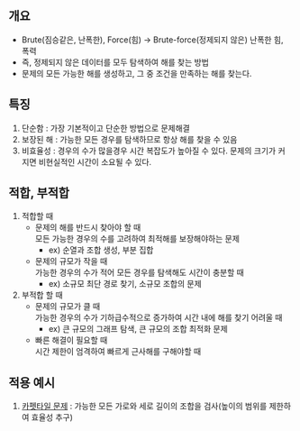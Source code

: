 ## 개요
- Brute(짐승같은, 난폭한), Force(힘) -> Brute-force(정제되지 않은) 난폭한 힘, 폭력
- 즉, 정제되지 않은 데이터를 모두 탐색하여 해를 찾는 방법
- 문제의 모든 가능한 해를 생성하고, 그 중 조건을 만족하는 해를 찾는다.

## 특징
1. 단순함 : 가장 기본적이고 단순한 방법으로 문제해결
2. 보장된 해 : 가능한 모든 경우를 탐색하므로 항상 해를 찾을 수 있음
3. 비효율성 : 경우의 수가 많을경우 시간 복잡도가 높아질 수 있다. 문제의 크기가 커지면 비현실적인 시간이 소요될 수 있다.

## 적합, 부적합
1. 적합할 때
    - 문제의 해를 반드시 찾아야 할 때  
      모든 가능한 경우의 수를 고려하여 최적해를 보장해야하는 문제
      - ex) 순열과 조합 생성, 부분 집합
    - 문제의 규모가 작을 때  
      가능한 경우의 수가 적어 모든 경우를 탐색해도 시간이 충분할 때
      - ex) 소규모 최단 경로 찾기, 소규모 조합의 문제
2. 부적합 할 때
    - 문제의 규모가 클 때  
      가능한 경우의 수가 기하급수적으로 증가하여 시간 내에 해를 찾기 어려울 때
      - ex) 큰 규모의 그래프 탐색, 큰 규모의 조합 최적화 문제
    - 빠른 해결이 필요할 때  
      시간 제한이 엄격하여 빠르게 근사해를 구해야할 때

## 적용 예시
1. [카펫타일 문제](https://github.com/jamm0316/programers-codingtest/blob/main/lv.2/%EC%99%84%EC%A0%84%ED%83%90%EC%83%89/%EC%B9%B4%ED%8E%AB/totaltiles.js) : 가능한 모든 가로와 세로 길이의 조합을 검사(높이의 범위를 제한하여 효율성 추구)
